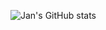 <!--
**honzabilek4/honzabilek4** is a ✨ _special_ ✨ repository because its `README.md` (this file) appears on your GitHub profile.

Here are some ideas to get you started:

- 🔭 I’m currently working on ...
- 🌱 I’m currently learning ...
- 👯 I’m looking to collaborate on ...
- 🤔 I’m looking for help with ...
- 💬 Ask me about ...
- 📫 How to reach me: ...
- 😄 Pronouns: ...
- ⚡ Fun fact: ...
-->
![Jan's GitHub stats](https://github-readme-stats.vercel.app/api?username=honzabilek4&count_private=true&include_all_commits=true&hide_rank=true)
